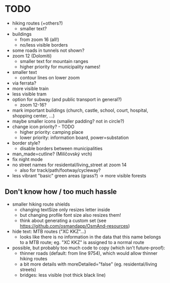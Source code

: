 # TODO
- hiking routes (+others?)
    - smaller text?
- buildings
    - from zoom 16 (all!)
    - no/less visible borders
- some roads in tunnels not shown?
- zoom 12 (Dolomiti)
    - smaller text for mountain ranges
    - higher priority for municipality names!
- smaller text
    - contour lines on lower zoom
- via ferrata?
- more visible train
- less visible tram
- option for subway (and public transport in general?)
    - zoom 12-16?
- mark important buildings (church, castle, school, court, hospital, shopping center, ...)
- maybe smaller icons (smaller padding? not in circle?)
- change icon priority? - TODO
    - higher priority: camping place
    - lower priority:  information board, power=substation
- border style?
    - disable borders between municipalities
- man_made=cutline? (Milíčovský vrch)
- fix night mode
- no street names for residental/living_street at zoom 14
    - also for track/path/footway/cycleway?
- less vibrant "basic" green areas (grass?) -> more visible forests


## Don't know how / too much hassle
- smaller hiking route shields
    - changing textSize only resizes letter inside
    - but changing profile font size also resizes them!
    - think about generating a custom set (see https://github.com/osmandapp/OsmAnd-resources)
- hide text: MTB routes ("XC KKZ"...)
    - looks like there is no information in the data that this name belongs to a MTB route; eg. "XC KKZ" is assigned to a normal route
- possible, but probably too much code to copy (which isn't future-proof):
    - thinner roads (default: from line 9754), which would allow thinner hiking routes
    - a bit more details with moreDetailed="false" (eg. residental/living streets)
    - bridges: less visible (not thick black line)
